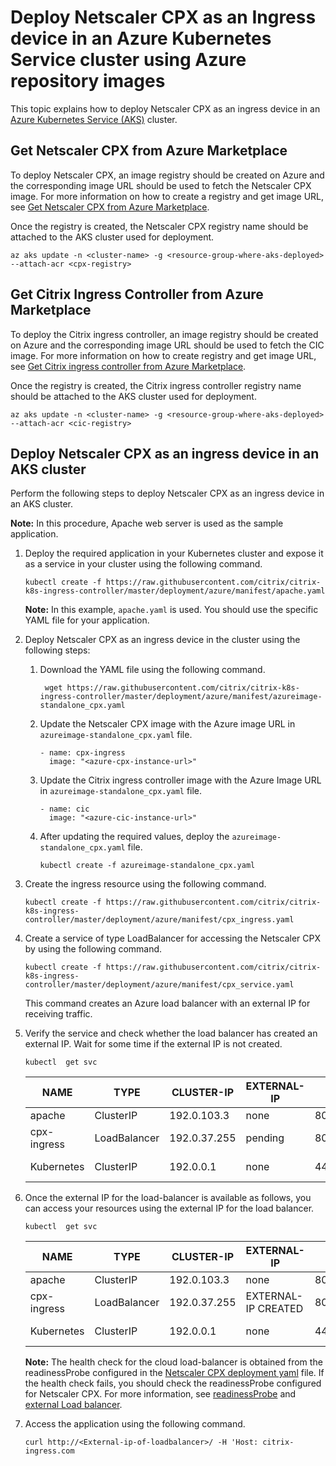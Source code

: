 # Deploy Netscaler CPX as an Ingress device in an Azure Kubernetes Service cluster using Azure repository images

This topic explains how to deploy Netscaler CPX as an ingress device in an [Azure Kubernetes Service (AKS)](https://azure.microsoft.com/en-in/services/kubernetes-service/) cluster.


## Get Netscaler CPX from Azure Marketplace

To deploy Netscaler CPX, an image registry should be created on Azure and the corresponding image URL should be used to fetch the Netscaler CPX image.
For more information on how to create a registry and get image URL, see [Get Netscaler CPX from Azure Marketplace](https://github.com/netscaler/netscaler-k8s-ingress-controller/blob/master/docs/deploy/azure-cpx-url.md).

Once the registry is created, the Netscaler CPX registry name should be attached to the AKS cluster used for deployment.

```
az aks update -n <cluster-name> -g <resource-group-where-aks-deployed> --attach-acr <cpx-registry>
```

## Get Citrix Ingress Controller from Azure Marketplace

To deploy the Citrix ingress controller, an image registry should be created on Azure and the corresponding image URL should be used to fetch the CIC image.
For more information on how to create registry and get image URL, see [Get Citrix ingress controller from Azure Marketplace](https://github.com/netscaler/netscaler-k8s-ingress-controller/blob/master/docs/deploy/azure-cic-url.md).

Once the registry is created, the Citrix ingress controller registry name should be attached to the AKS cluster used for deployment.

```
az aks update -n <cluster-name> -g <resource-group-where-aks-deployed> --attach-acr <cic-registry>
```

## Deploy Netscaler CPX as an ingress device in an AKS cluster

Perform the following steps to deploy Netscaler CPX as an ingress device in an AKS cluster.

**Note:**
In this procedure, Apache web server is used as the sample application.

1.  Deploy the required application in your Kubernetes cluster and expose it as a service in your cluster using the following command.

        kubectl create -f https://raw.githubusercontent.com/citrix/citrix-k8s-ingress-controller/master/deployment/azure/manifest/apache.yaml

    **Note:**
        In this example, `apache.yaml` is used. You should use the specific YAML file for your application.

2.  Deploy Netscaler CPX as an ingress device in the cluster using the following steps:
   
    1. Download the YAML file using the following command.

        
            wget https://raw.githubusercontent.com/citrix/citrix-k8s-ingress-controller/master/deployment/azure/manifest/azureimage-standalone_cpx.yaml
        

    2. Update the Netscaler CPX image with the Azure image URL in `azureimage-standalone_cpx.yaml` file. 

        

           - name: cpx-ingress
             image: "<azure-cpx-instance-url>"
        
        

    3. Update the Citrix ingress controller image with the Azure Image URL in `azureimage-standalone_cpx.yaml` file.

        

           - name: cic
             image: "<azure-cic-instance-url>"


    4. After updating the required values, deploy the `azureimage-standalone_cpx.yaml` file.

        

           kubectl create -f azureimage-standalone_cpx.yaml
        
        

3.  Create the ingress resource using the following command.

        kubectl create -f https://raw.githubusercontent.com/citrix/citrix-k8s-ingress-controller/master/deployment/azure/manifest/cpx_ingress.yaml

4.  Create a service of type LoadBalancer for accessing the Netscaler CPX by using the following command.

        kubectl create -f https://raw.githubusercontent.com/citrix/citrix-k8s-ingress-controller/master/deployment/azure/manifest/cpx_service.yaml

    This command creates an Azure load balancer with an external IP for receiving traffic.

5.  Verify the service and check whether the load balancer has created an external IP. Wait for some time if the external IP is not created.

        kubectl  get svc

    |NAME|TYPE|CLUSTER-IP|EXTERNAL-IP|PORT(S)| AGE|
    |----|----|-----|-----|----|----|
    |apache |ClusterIP|192.0.103.3|none|   80/TCP | 2 m|
    |cpx-ingress |LoadBalancer |192.0.37.255 | pending |80:32258/TCP,443:32084/TCP |2 m|
    |Kubernetes |ClusterIP | 192.0.0.1 |none |  443/TCP | 22 h |

6.  Once the external IP for the load-balancer is available as follows, you can access your resources using the external IP for the load balancer.

        kubectl  get svc

    |NAME|TYPE|CLUSTER-IP|EXTERNAL-IP|PORT(S)|  AGE|
    |---|---|----|----|----|----|
    |apache|ClusterIP|192.0.103.3 |none|80/TCP|  3 m|
    |cpx-ingress |LoadBalancer|192.0.37.255|  EXTERNAL-IP CREATED| 80:32258/TCP,443:32084/TCP |  3 m|
    |Kubernetes|    ClusterIP|192.0.0.1 |none| 443/TCP| 22 h|

    **Note:**
    The health check for the cloud load-balancer is obtained from the readinessProbe configured in the [Netscaler CPX deployment yaml](https://github.com/netscaler/netscaler-k8s-ingress-controller/blob/master/deployment/azure/manifest/cpx_service.yaml) file. If the health check fails, you should check the readinessProbe configured for Netscaler CPX. For more information, see [readinessProbe](https://kubernetes.io/docs/tasks/configure-pod-container/configure-liveness-readiness-probes/#define-readiness-probes) and [external Load balancer](https://kubernetes.io/docs/tasks/access-application-cluster/create-external-load-balancer/).

7.  Access the application using the following command.

        curl http://<External-ip-of-loadbalancer>/ -H 'Host: citrix-ingress.com

